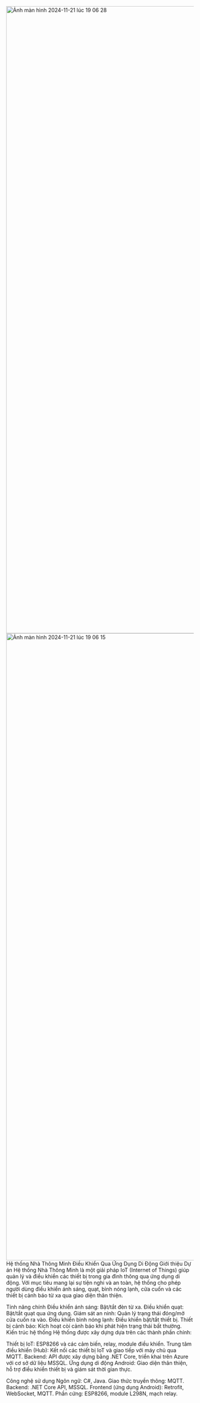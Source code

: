 <img width="1680" alt="Ảnh màn hình 2024-11-21 lúc 19 06 28" src="https://github.com/user-attachments/assets/1fe3371d-8806-4dfd-aa88-98e94797ebe8">
<img width="1680" alt="Ảnh màn hình 2024-11-21 lúc 19 06 15" src="https://github.com/user-attachments/assets/10a0d0ec-232e-48cd-a5a3-b35894d815e3">
Hệ thống Nhà Thông Minh Điều Khiển Qua Ứng Dụng Di Động
Giới thiệu
Dự án Hệ thống Nhà Thông Minh là một giải pháp IoT (Internet of Things) giúp quản lý và điều khiển các thiết bị trong gia đình thông qua ứng dụng di động. Với mục tiêu mang lại sự tiện nghi và an toàn, hệ thống cho phép người dùng điều khiển ánh sáng, quạt, bình nóng lạnh, cửa cuốn và các thiết bị cảnh báo từ xa qua giao diện thân thiện.

Tính năng chính
Điều khiển ánh sáng:
Bật/tắt đèn từ xa.
Điều khiển quạt:
Bật/tắt quạt qua ứng dụng.
Giám sát an ninh:
Quản lý trạng thái đóng/mở cửa cuốn ra vào.
Điều khiển bình nóng lạnh:
Điều khiển bật/tắt thiết bị.
Thiết bị cảnh báo:
Kích hoạt còi cảnh báo khi phát hiện trạng thái bất thường.
Kiến trúc hệ thống
Hệ thống được xây dựng dựa trên các thành phần chính:

Thiết bị IoT:
ESP8266 và các cảm biến, relay, module điều khiển.
Trung tâm điều khiển (Hub):
Kết nối các thiết bị IoT và giao tiếp với máy chủ qua MQTT.
Backend:
API được xây dựng bằng .NET Core, triển khai trên Azure với cơ sở dữ liệu MSSQL.
Ứng dụng di động Android:
Giao diện thân thiện, hỗ trợ điều khiển thiết bị và giám sát thời gian thực.

Công nghệ sử dụng
Ngôn ngữ: C#, Java.
Giao thức truyền thông: MQTT.
Backend: .NET Core API, MSSQL.
Frontend (ứng dụng Android): Retrofit, WebSocket, MQTT.
Phần cứng: ESP8266, module L298N, mạch relay.

